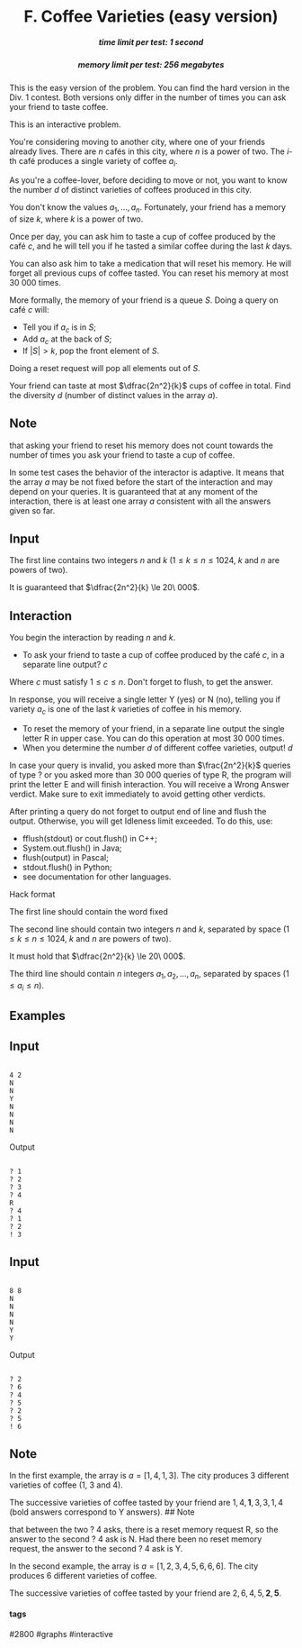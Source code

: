 <h1 style='text-align: center;'> F. Coffee Varieties (easy version)</h1>

<h5 style='text-align: center;'>time limit per test: 1 second</h5>
<h5 style='text-align: center;'>memory limit per test: 256 megabytes</h5>

This is the easy version of the problem. You can find the hard version in the Div. 1 contest. Both versions only differ in the number of times you can ask your friend to taste coffee.

This is an interactive problem.

You're considering moving to another city, where one of your friends already lives. There are $n$ cafés in this city, where $n$ is a power of two. The $i$-th café produces a single variety of coffee $a_i$. 

As you're a coffee-lover, before deciding to move or not, you want to know the number $d$ of distinct varieties of coffees produced in this city.

You don't know the values $a_1, \ldots, a_n$. Fortunately, your friend has a memory of size $k$, where $k$ is a power of two.

Once per day, you can ask him to taste a cup of coffee produced by the café $c$, and he will tell you if he tasted a similar coffee during the last $k$ days.

You can also ask him to take a medication that will reset his memory. He will forget all previous cups of coffee tasted. You can reset his memory at most $30\ 000$ times.

More formally, the memory of your friend is a queue $S$. Doing a query on café $c$ will: 

* Tell you if $a_c$ is in $S$;
* Add $a_c$ at the back of $S$;
* If $|S| > k$, pop the front element of $S$.

Doing a reset request will pop all elements out of $S$.

Your friend can taste at most $\dfrac{2n^2}{k}$ cups of coffee in total. Find the diversity $d$ (number of distinct values in the array $a$).

## Note

 that asking your friend to reset his memory does not count towards the number of times you ask your friend to taste a cup of coffee.

In some test cases the behavior of the interactor is adaptive. It means that the array $a$ may be not fixed before the start of the interaction and may depend on your queries. It is guaranteed that at any moment of the interaction, there is at least one array $a$ consistent with all the answers given so far.

## Input

The first line contains two integers $n$ and $k$ ($1 \le k \le n \le 1024$, $k$ and $n$ are powers of two).

It is guaranteed that $\dfrac{2n^2}{k} \le 20\ 000$.

## Interaction

You begin the interaction by reading $n$ and $k$.

* To ask your friend to taste a cup of coffee produced by the café $c$, in a separate line output? $c$

Where $c$ must satisfy $1 \le c \le n$. Don't forget to flush, to get the answer.

In response, you will receive a single letter Y (yes) or N (no), telling you if variety $a_c$ is one of the last $k$ varieties of coffee in his memory.
* To reset the memory of your friend, in a separate line output the single letter R in upper case. You can do this operation at most $30\ 000$ times.
* When you determine the number $d$ of different coffee varieties, output! $d$

In case your query is invalid, you asked more than $\frac{2n^2}{k}$ queries of type ? or you asked more than $30\ 000$ queries of type R, the program will print the letter E and will finish interaction. You will receive a Wrong Answer verdict. Make sure to exit immediately to avoid getting other verdicts.

After printing a query do not forget to output end of line and flush the output. Otherwise, you will get Idleness limit exceeded. To do this, use:

* fflush(stdout) or cout.flush() in C++;
* System.out.flush() in Java;
* flush(output) in Pascal;
* stdout.flush() in Python;
* see documentation for other languages.

Hack format

The first line should contain the word fixed

The second line should contain two integers $n$ and $k$, separated by space ($1 \le k \le n \le 1024$, $k$ and $n$ are powers of two).

It must hold that $\dfrac{2n^2}{k} \le 20\ 000$.

The third line should contain $n$ integers $a_1, a_2, \ldots, a_n$, separated by spaces ($1 \le a_i \le n$).

## Examples

## Input


```

4 2
N
N
Y
N
N
N
N

```
Output
```

? 1
? 2
? 3
? 4
R
? 4
? 1
? 2
! 3

```
## Input


```

8 8
N
N
N
N
Y
Y

```
Output
```

? 2
? 6
? 4
? 5
? 2
? 5
! 6

```
## Note

In the first example, the array is $a = [1, 4, 1, 3]$. The city produces $3$ different varieties of coffee ($1$, $3$ and $4$).

The successive varieties of coffee tasted by your friend are $1, 4, \textbf{1}, 3, 3, 1, 4$ (bold answers correspond to Y answers). ## Note

 that between the two ? 4 asks, there is a reset memory request R, so the answer to the second ? 4 ask is N. Had there been no reset memory request, the answer to the second ? 4 ask is Y.

In the second example, the array is $a = [1, 2, 3, 4, 5, 6, 6, 6]$. The city produces $6$ different varieties of coffee.

The successive varieties of coffee tasted by your friend are $2, 6, 4, 5, \textbf{2}, \textbf{5}$.



#### tags 

#2800 #graphs #interactive 